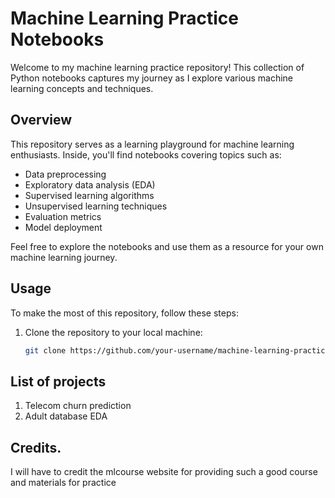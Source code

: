# Machine Learning Practice Notebooks

Welcome to my machine learning practice repository! This collection of Python notebooks captures my journey as I explore various machine learning concepts and techniques.

## Overview

This repository serves as a learning playground for machine learning enthusiasts. Inside, you'll find notebooks covering topics such as:

- Data preprocessing
- Exploratory data analysis (EDA)
- Supervised learning algorithms
- Unsupervised learning techniques
- Evaluation metrics
- Model deployment

Feel free to explore the notebooks and use them as a resource for your own machine learning journey.

## Usage

To make the most of this repository, follow these steps:

1. Clone the repository to your local machine:

   ```bash
   git clone https://github.com/your-username/machine-learning-practice.git
   ```

## List of projects
1. Telecom churn prediction
2. Adult database EDA

## Credits.
I will have to credit the mlcourse website for providing such a good course and materials for practice

